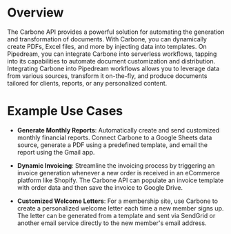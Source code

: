 # Overview

The Carbone API provides a powerful solution for automating the generation and transformation of documents. With Carbone, you can dynamically create PDFs, Excel files, and more by injecting data into templates. On Pipedream, you can integrate Carbone into serverless workflows, tapping into its capabilities to automate document customization and distribution. Integrating Carbone into Pipedream workflows allows you to leverage data from various sources, transform it on-the-fly, and produce documents tailored for clients, reports, or any personalized content.

# Example Use Cases

- **Generate Monthly Reports**: Automatically create and send customized monthly financial reports. Connect Carbone to a Google Sheets data source, generate a PDF using a predefined template, and email the report using the Gmail app.

- **Dynamic Invoicing**: Streamline the invoicing process by triggering an invoice generation whenever a new order is received in an eCommerce platform like Shopify. The Carbone API can populate an invoice template with order data and then save the invoice to Google Drive.

- **Customized Welcome Letters**: For a membership site, use Carbone to create a personalized welcome letter each time a new member signs up. The letter can be generated from a template and sent via SendGrid or another email service directly to the new member's email address.
